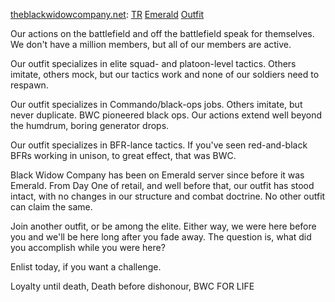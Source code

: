 [theblackwidowcompany.net](http://www.theblackwidowcompany.net):
[TR](/TR "wikilink") [Emerald](/Emerald "wikilink")
[Outfit](/Outfit "wikilink")

Our actions on the battlefield and off the battlefield speak for
themselves. We don't have a million members, but all of our members are
active.

Our outfit specializes in elite squad- and platoon-level tactics. Others
imitate, others mock, but our tactics work and none of our soldiers need
to respawn.

Our outfit specializes in Commando/black-ops jobs. Others imitate, but
never duplicate. BWC pioneered black ops. Our actions extend well beyond
the humdrum, boring generator drops.

Our outfit specializes in BFR-lance tactics. If you've seen
red-and-black BFRs working in unison, to great effect, that was BWC.

Black Widow Company has been on Emerald server since before it was
Emerald. From Day One of retail, and well before that, our outfit has
stood intact, with no changes in our structure and combat doctrine. No
other outfit can claim the same.

Join another outfit, or be among the elite. Either way, we were here
before you and we'll be here long after you fade away. The question is,
what did you accomplish while you were here?

Enlist today, if you want a challenge.

Loyalty until death, Death before dishonour, BWC FOR LIFE
